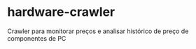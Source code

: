 # hardware-crawler
Crawler para monitorar preços e analisar histórico de preço de componentes de PC 
